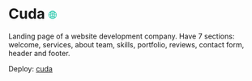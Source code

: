 <h1>Cuda  
  <img src="./images/icons/favicon.png" alt="Logo">
</h1>
Landing page of a website development company. Have 7 sections: welcome, services, about team, skills, portfolio, reviews, contact form, header and footer.

Deploy: [cuda](https://irina-grebennikova.github.io/Cuda-landing-page)